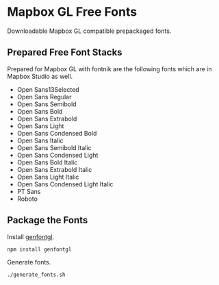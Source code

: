 # Mapbox GL Free Fonts

Downloadable Mapbox GL compatible prepackaged fonts.

## Prepared Free Font Stacks

Prepared for Mapbox GL with fontnik are the 
following fonts which are in Mapbox Studio
as well.

- Open Sans13Selected
- Open Sans Regular
- Open Sans Semibold
- Open Sans Bold
- Open Sans Extrabold
- Open Sans Light
- Open Sans Condensed Bold
- Open Sans Italic
- Open Sans Semibold Italic
- Open Sans Condensed Light
- Open Sans Bold Italic
- Open Sans Extrabold Italic
- Open Sans Light Italic
- Open Sans Condensed Light Italic
- PT Sans
- Roboto

## Package the Fonts

Install [genfontgl](https://github.com/sabas/genfontgl).

```
npm install genfontgl
```

Generate fonts.

```
./generate_fonts.sh
```
